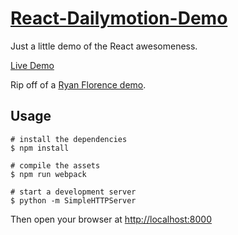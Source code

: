 # [React-Dailymotion-Demo](https://romainberger.github.io/react-dailymotion-demo)

Just a little demo of the React awesomeness.

[Live Demo](https://romainberger.github.io/react-dailymotion-demo)

Rip off of a [Ryan Florence demo](https://youtu.be/z5e7kWSHWTg?t=22m21s).

## Usage

    # install the dependencies
    $ npm install

    # compile the assets
    $ npm run webpack

    # start a development server
    $ python -m SimpleHTTPServer

Then open your browser at [http://localhost:8000](http://localhost:8000)
